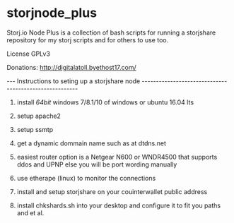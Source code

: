 # storjnode_plus
Storj.io Node Plus is a collection of bash scripts for running a storjshare repository for my storj scripts 
and for others to use too. 

License GPLv3 

Donations: http://digitalatoll.byethost17.com/

--- Instructions to seting up a storjshare node  -------------------------------------------------------

1) install _64bit_ windows 7/8.1/10 of windows or ubuntu 16.04 lts 

2) setup apache2 

3) setup ssmtp 

4) get a dynamic dommain name such as at dtdns.net 

5) easiest router option is a Netgear N600 or WNDR4500 that supports ddos and UPNP else you will be port wording manually 

6) use etherape (linux) to monitor the connections 

7) install and setup storjshare on your couinterwallet public address 

8) install chkshards.sh into your desktop and configure it to fit you paths and et al.
